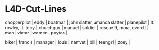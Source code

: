 # L4D-Cut-Lines

chopperpilot | eddy |
boatman | john slatter, amanda slatter |
planepilot | lt. rowley, lt. terry |
churchguy | manuel |
soldier | rescue 9, mora, everett |
men | victor |
women | peyton |

biker | francis |
manager | louis |
namvet | bill |
teengirl | zoey |
